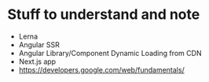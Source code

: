 # Stuff to understand and note

* Lerna
* Angular SSR
* Angular Library/Component Dynamic Loading from CDN
* Next.js app
* https://developers.google.com/web/fundamentals/
